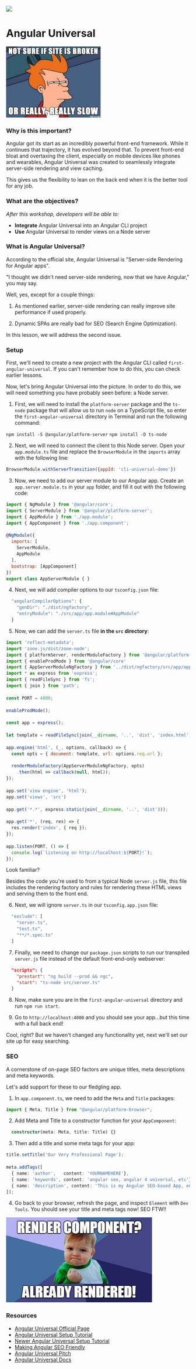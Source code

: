 ![](https://ga-dash.s3.amazonaws.com/production/assets/logo-9f88ae6c9c3871690e33280fcf557f33.png)

# Angular Universal

![](resources/siteBroken.jpeg)

### Why is this important?

Angular got its start as an incredibly powerful front-end framework.  While it continues that trajectory, it has evolved beyond that.  To prevent front-end bloat and overtaxing the client, especially on mobile devices like phones and wearables, Angular Universal was created to seamlessly integrate server-side rendering and view caching.

This gives us the flexibility to lean on the back end when it is the better tool for any job.

### What are the objectives?
*After this workshop, developers will be able to:*

- **Integrate** Angular Universal into an Angular CLI project
- **Use** Angular Universal to render views on a Node server

### What is Angular Universal?

According to the official site, Angular Universal is "Server-side Rendering for Angular apps".

"I thought we didn't need server-side rendering, now that we have Angular," you may say.

Well, yes, except for a couple things:

1. As mentioned earlier, server-side rendering can really improve site performance if used properly.

2. Dynamic SPAs are really bad for SEO (Search Engine Optimization).

In this lesson, we will address the second issue.

### Setup

First, we'll need to create a new project with the Angular CLI called `first-angular-universal`.  If you can't remember how to do this, you can check earlier lessons.

Now, let's bring Angular Universal into the picture.  In order to do this, we will need something you have probably seen before: a Node server.

1. First, we will need to install the `platform-server` package and the `ts-node` package that will allow us to run `node` on a TypeScript file, so enter the `first-angular-universal` directory in Terminal and run the following command:

`npm install -S @angular/platform-server`
`npm install -D ts-node`

2. Next, we will need to connect the client to this Node server.  Open your `app.module.ts` file and replace the `BrowserModule` in the `imports` array with the following line:

```js
BrowserModule.withServerTransition({appId: 'cli-universal-demo'})
```

3. Now, we need to add our server module to our Angular app.  Create an `app.server.module.ts` in your `app` folder, and fill it out with the following code:

```js
import { NgModule } from '@angular/core';
import { ServerModule } from '@angular/platform-server';
import { AppModule } from './app.module';
import { AppComponent } from './app.component';

@NgModule({
  imports: [
    ServerModule,
    AppModule
  ],
  bootstrap: [AppComponent]
})
export class AppServerModule { }
```

4. Next, we will add compiler options to our `tsconfig.json` file:

```js
  "angularCompilerOptions": {
    "genDir": "./dist/ngfactory",
    "entryModule": "./src/app/app.module#AppModule"
  }
```

5. Now, we can add the `server.ts` file **in the `src` directory**:

```js
import 'reflect-metadata';
import 'zone.js/dist/zone-node';
import { platformServer, renderModuleFactory } from '@angular/platform-server'
import { enableProdMode } from '@angular/core'
import { AppServerModuleNgFactory } from '../dist/ngfactory/src/app/app.server.module.ngfactory'
import * as express from 'express';
import { readFileSync } from 'fs';
import { join } from 'path';

const PORT = 4000;

enableProdMode();

const app = express();

let template = readFileSync(join(__dirname, '..', 'dist', 'index.html')).toString();

app.engine('html', (_, options, callback) => {
  const opts = { document: template, url: options.req.url };

  renderModuleFactory(AppServerModuleNgFactory, opts)
    .then(html => callback(null, html));
});

app.set('view engine', 'html');
app.set('views', 'src')

app.get('*.*', express.static(join(__dirname, '..', 'dist')));

app.get('*', (req, res) => {
  res.render('index', { req });
});

app.listen(PORT, () => {
  console.log(`listening on http://localhost:${PORT}!`);
});
```

Look familiar?

Besides the code you're used to from a typical Node `server.js` file, this file includes the rendering factory and rules for rendering these HTML views and serving them to the front end.

6. Next, we will ignore `server.ts` in our `tsconfig.app.json` file:

```js
  "exclude": [
    "server.ts",
    "test.ts",
    "**/*.spec.ts"
  ]
```

7. Finally, we need to change our `package.json` scripts to run our transpiled `server.js` file instead of the default front-end-only webserver:

```json
  "scripts": {
    "prestart": "ng build --prod && ngc",
    "start": "ts-node src/server.ts"
  }
```

8. Now, make sure you are in the `first-angular-universal` directory and run `npm run start`.

9. Go to `http://localhost:4000` and you should see your app...but this time with a full back end!

Cool, right?  But we haven't changed any functionality yet, next we'll set our site up for easy searching.

### SEO

A cornerstone of on-page SEO factors are unique titles, meta descriptions and meta keywords. 

Let's add support for these to our fledgling app.

1. In `app.component.ts`, we need to add the `Meta` and `Title` packages:

```typescript
import { Meta, Title } from "@angular/platform-browser";
```

2. Add Meta and Title to a constructor function for your `AppComponent`:

```typescript
  constructor(meta: Meta, title: Title) {}
```

3. Then add a title and some meta tags for your app:

```typescript
title.setTitle('Our Very Professional Page');

meta.addTags([
  { name: 'author',   content: 'YOURNAMEHERE'},
  { name: 'keywords', content: 'angular seo, angular 4 universal, etc'},
  { name: 'description', content: 'This is my Angular SEO-based App, enjoy it!' }
]);
```

4. Go back to your browser, refresh the page, and inspect `Element` with `Dev Tools`.  You should see your title and meta tags now!  SEO FTW!!

![](resources/componentRendered.jpg)

### Resources

- [Angular Universal Official Page](https://universal.angular.io/)
- [Angular Universal Setup Tutorial](https://medium.com/@evertonrobertoauler/angular-4-universal-app-with-angular-cli-db8b53bba07d)
- [Newer Angular Universal Setup Tutorial](https://github.com/angular/angular-cli/wiki/stories-universal-rendering)
- [Making Angular SEO Friendly](https://coursetro.com/posts/code/68/Make-your-Angular-App-SEO-Friendly-(Angular-4-+-Universal))
- [Angular Universal Pitch](http://dev.sebastienlucas.com/universal-angular/)
- [Angular Universal Docs](https://github.com/angular/universal)